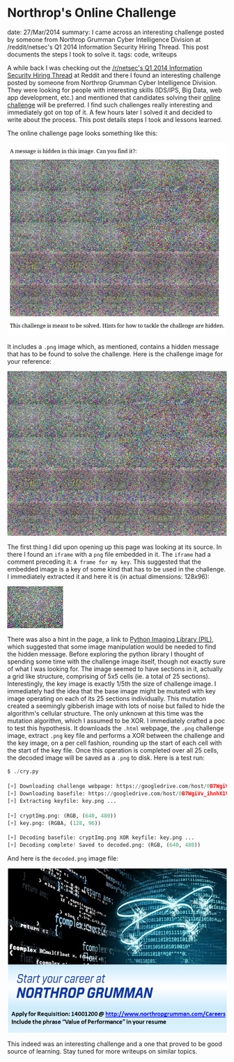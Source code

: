 Northrop's Online Challenge
===========================
date: 27/Mar/2014
summary: I came across an interesting challenge posted by someone from Northrop Grumman Cyber Intelligence Division at /reddit/netsec's Q1 2014 Information Security Hiring Thread. This post documents the steps I took to solve it.
tags: code, writeups

A while back I was checking out the [/r/netsec's Q1 2014 Information Security Hiring Thread](http://www.reddit.com/r/netsec/comments/1ubzv9/rnetsecs_q1_2014_information_security_hiring/) at Reddit and there I found an interesting challenge posted by someone from Northrop Grumman Cyber Intelligence Division. They were looking for people with interesting skills (IDS/IPS, Big Data, web app development, etc.) and mentioned that candidates solving their [online challenge](https://googledrive.com/host/0B7WgiVv_ihnhX1VRWHVXZmZmMW8/challengeWebpage.html) will be preferred. I find such challenges really interesting and immediately got on top of it. A few hours later I solved it and decided to write about the process. This post details steps I took and lessons learned.

The online challenge page looks something like this:

![onlinechallenge.png](/static/files/onlinechallenge.png)

It includes a `.png` image which, as mentioned, contains a hidden message that has to be found to solve the challenge. Here is the challenge image for your reference:

![cryptImg.png](/static/files/cryptImg.png)

The first thing I did upon opening up this page was looking at its source. In there I found an `iframe` with a `png` file embedded in it. The
`iframe` had a comment preceding it: `A frame for my key`. This suggested that the embedded image is a key of some kind that has to be
used in the challenge. I immediately extracted it and here it is (in actual dimensions: 128x96):

![key.png](/static/files/key.png)

There was also a hint in the page, a link to [Python Imaging Library (PIL)](http://www.pythonware.com/products/pil/), which suggested that some image manipulation would be needed to find the hidden message. Before exploring the python library I thought of spending some time with the challenge image itself, though not exactly sure of what I was looking for. The image seemed to have sections in it, actually a grid like structure, comprising of 5x5 cells (ie. a total of 25 sections). Interestingly, the key image is exactly 1/5th the size of challenge image. I immediately had the idea that the base image might be mutated with key image operating on each of its 25 sections individually. This mutation created a seemingly gibberish image with lots of noise but failed to hide the algorithm's cellular structure. The only unknown at this time was the mutation algorithm, which I assumed to be XOR. I immediately crafted a poc to test this hypothesis. It downloads the `.html` webpage, the `.png` challenge image, extract `.png` key file and performs a XOR between the challenge and the key image, on a per cell fashion, rounding up the start of each cell with the start of the key file. Once this operation is completed over all 25 cells, the decoded image will be saved as a `.png` to disk. Here is a test run:

```python
$ ./cry.py

[+] Downloading challenge webpage: https://googledrive.com/host/0B7WgiVv_ihnhX1VRWHVXZmZmMW8challengeWebpage.html ...
[+] Downloading basefile: https://googledrive.com/host/0B7WgiVv_ihnhX1VRWHVXZmZmMW8/cryptImg.png ...
[+] Extracting keyfile: key.png ...

[+] cryptImg.png: (RGB, (640, 480))
[+] key.png: (RGBA, (128, 96))

[+] Decoding basefile: cryptImg.png XOR keyfile: key.png ...
[+] Decoding complete! Saved to decoded.png: (RGB, (640, 480))
```

And here is the `decoded.png` image file:

![decoded.png](/static/files/decoded.png)

This indeed was an interesting challenge and a one that proved to be good source of learning. Stay tuned for more writeups on similar topics.
